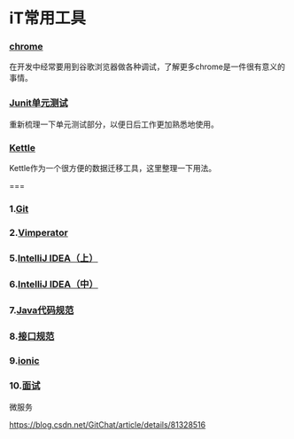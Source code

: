 # iT常用工具    

### [chrome](docs/chrome.md)  

在开发中经常要用到谷歌浏览器做各种调试，了解更多chrome是一件很有意义的事情。

### [Junit单元测试](doc/Junit.md)

重新梳理一下单元测试部分，以便日后工作更加熟悉地使用。

### [Kettle](doc/Kettle.md)

Kettle作为一个很方便的数据迁移工具，这里整理一下用法。



===

### 1.[Git](doc/git.md)   

### 2.[Vimperator](doc/Vimperator.md)   

### 5.[IntelliJ IDEA（上）](doc/idea_A.md)       

### 6.[IntelliJ IDEA（中）](doc/idea_B.md)    

###     7.[Java代码规范](doc/javaStandard.md)     

### 8.[接口规范](doc/apiStandard.md)      

### 9.[ionic](doc/ionic.md)  

### 10.[面试](InterView/readme.md)  











微服务

https://blog.csdn.net/GitChat/article/details/81328516